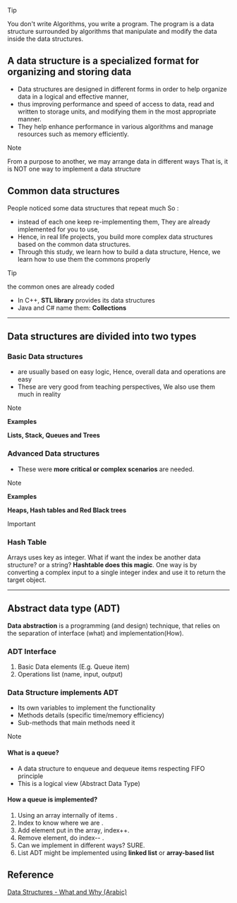 
>[!Tip]
>You don't write Algorithms, you write a program.
The program is a data structure surrounded by algorithms that manipulate and modify the data inside the data structures.
## A data structure is a specialized format for organizing and storing data 

- Data structures are designed in different forms in order to help organize data in a logical and effective manner, 
- thus improving performance and speed of access to data, read and written to storage units, and modifying them in the most appropriate manner. 
- They help enhance performance in various algorithms and manage resources such as memory efficiently.


> [!Note]
> From a purpose to another, we may arrange data in different ways 
> That is, it is NOT one way to implement a data structure

## Common data structures
People noticed some data structures that repeat much So :
- instead of each one keep re-implementing them, They are already implemented for you to use,
- Hence, in real life projects, you build more complex data structures based on the common data structures.
- Through this study, we learn how to build a data structure, Hence, we learn how to use them the commons properly

> [!Tip]
> the common ones are already coded
> - In C++, **STL library** provides its data structures 
> - Java and C# name them: **Collections** 

--- 
## Data structures are divided into two types

### Basic Data structures

- are usually based on easy logic, Hence, overall data and operations are easy  
- These are very good from teaching perspectives, We also use them much in reality
>[!Note]
>**Examples**
>
> **Lists, Stack, Queues and Trees**

### Advanced Data structures

- These were **more critical or complex scenarios** are needed.
>[!Note]
>**Examples**
>
> **Heaps, Hash tables and Red Black trees**

>[!important]
>### Hash Table
>Arrays uses key as integer. What if want the index be another data structure? or a string? **Hashtable does this magic**. One way is by converting a complex input to a single integer index and use it to return the target object.

---- 
## Abstract data type (ADT)

**Data abstraction** is a programming (and design) technique, that relies on the separation of interface (what) and implementation(How).

### ADT Interface 
1. Basic Data elements (E.g. Queue item) 
2. Operations list (name, input, output)
### Data Structure implements ADT
- Its own variables to implement the functionality 
- Methods details (specific time/memory efficiency) 
- Sub-methods that main methods need it

>[!note]
>#### What is a queue? 
>- A data structure to enqueue and dequeue items respecting FIFO principle 
>- This is a logical view (Abstract Data Type) 
>
>#### How a queue is implemented? 
>1. Using an array internally of items .
>2. Index to know where we are .
>3. Add element put in the array, index++. 
>4. Remove element, do index-- .
>5. Can we implement in different ways? SURE.
>6. List ADT might be implemented using **linked list** or **array-based list**

## Reference
[Data Structures - What and Why (Arabic)](https://www.youtube.com/watch?v=N-vU8VZ5ukA&list=PLPt2dINI2MIZX2EtY81WI-lDkvhKziLKM&index=1)
